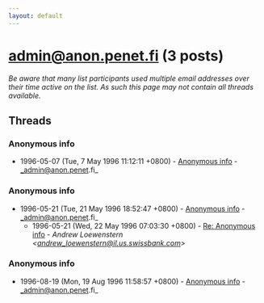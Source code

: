 ```yaml
---
layout: default
---
```


# admin@anon.penet.fi (3 posts)

_Be aware that many list participants used multiple email addresses over their time active on the list. As such this page may not contain all threads available._

## Threads

### Anonymous info
+ 1996-05-07 (Tue, 7 May 1996 11:12:11 +0800) - [Anonymous info](/archive/1996/05/3afbcb4a819365db9e7ce67b809b3d30d70ea2fab90222e51a2bc8c1aa421ffd) - _admin@anon.penet.fi_

### Anonymous info
+ 1996-05-21 (Tue, 21 May 1996 18:52:47 +0800) - [Anonymous info](/archive/1996/05/a7defd1a932f199cf1ac8c8d28d06bf3857e85d5af382ed5d713e162a0d86c50) - _admin@anon.penet.fi_
  + 1996-05-21 (Wed, 22 May 1996 07:03:30 +0800) - [Re: Anonymous info](/archive/1996/05/33dfcb5458a74f8d5af0befb010d098c28a06fba6d7f5636a8f1a6d2eb42d2e5) - _Andrew Loewenstern \<andrew_loewenstern@il.us.swissbank.com\>_

### Anonymous info
+ 1996-08-19 (Mon, 19 Aug 1996 11:58:57 +0800) - [Anonymous info](/archive/1996/08/0a4ef1458c829521d32b5f4b6fd3a1d5655b0c2f63a6731eee96278af3c9cf02) - _admin@anon.penet.fi_

